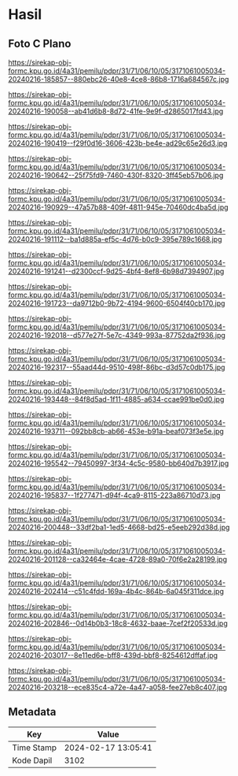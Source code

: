 # Hasil

## Foto C Plano

https://sirekap-obj-formc.kpu.go.id/4a31/pemilu/pdpr/31/71/06/10/05/3171061005034-20240216-185857--880ebc26-40e8-4ce8-86b8-1716a684567c.jpg

https://sirekap-obj-formc.kpu.go.id/4a31/pemilu/pdpr/31/71/06/10/05/3171061005034-20240216-190058--ab41d6b8-8d72-41fe-9e9f-d2865017fd43.jpg

https://sirekap-obj-formc.kpu.go.id/4a31/pemilu/pdpr/31/71/06/10/05/3171061005034-20240216-190419--f29f0d16-3606-423b-be4e-ad29c65e26d3.jpg

https://sirekap-obj-formc.kpu.go.id/4a31/pemilu/pdpr/31/71/06/10/05/3171061005034-20240216-190642--25f75fd9-7460-430f-8320-3ff45eb57b06.jpg

https://sirekap-obj-formc.kpu.go.id/4a31/pemilu/pdpr/31/71/06/10/05/3171061005034-20240216-190929--47a57b88-409f-4811-945e-70460dc4ba5d.jpg

https://sirekap-obj-formc.kpu.go.id/4a31/pemilu/pdpr/31/71/06/10/05/3171061005034-20240216-191112--ba1d885a-ef5c-4d76-b0c9-395e789c1668.jpg

https://sirekap-obj-formc.kpu.go.id/4a31/pemilu/pdpr/31/71/06/10/05/3171061005034-20240216-191241--d2300ccf-9d25-4bf4-8ef8-6b98d7394907.jpg

https://sirekap-obj-formc.kpu.go.id/4a31/pemilu/pdpr/31/71/06/10/05/3171061005034-20240216-191723--da9712b0-9b72-4194-9600-6504f40cb170.jpg

https://sirekap-obj-formc.kpu.go.id/4a31/pemilu/pdpr/31/71/06/10/05/3171061005034-20240216-192018--d577e27f-5e7c-4349-993a-87752da2f936.jpg

https://sirekap-obj-formc.kpu.go.id/4a31/pemilu/pdpr/31/71/06/10/05/3171061005034-20240216-192317--55aad44d-9510-498f-86bc-d3d57c0db175.jpg

https://sirekap-obj-formc.kpu.go.id/4a31/pemilu/pdpr/31/71/06/10/05/3171061005034-20240216-193448--84f8d5ad-1f11-4885-a634-ccae991be0d0.jpg

https://sirekap-obj-formc.kpu.go.id/4a31/pemilu/pdpr/31/71/06/10/05/3171061005034-20240216-193711--092bb8cb-ab66-453e-b91a-beaf073f3e5e.jpg

https://sirekap-obj-formc.kpu.go.id/4a31/pemilu/pdpr/31/71/06/10/05/3171061005034-20240216-195542--79450997-3f34-4c5c-9580-bb640d7b3917.jpg

https://sirekap-obj-formc.kpu.go.id/4a31/pemilu/pdpr/31/71/06/10/05/3171061005034-20240216-195837--1f277471-d94f-4ca9-8115-223a86710d73.jpg

https://sirekap-obj-formc.kpu.go.id/4a31/pemilu/pdpr/31/71/06/10/05/3171061005034-20240216-200448--33df2ba1-1ed5-4668-bd25-e5eeb292d38d.jpg

https://sirekap-obj-formc.kpu.go.id/4a31/pemilu/pdpr/31/71/06/10/05/3171061005034-20240216-201128--ca32464e-4cae-4728-89a0-70f6e2a28199.jpg

https://sirekap-obj-formc.kpu.go.id/4a31/pemilu/pdpr/31/71/06/10/05/3171061005034-20240216-202414--c51c4fdd-169a-4b4c-864b-6a045f311dce.jpg

https://sirekap-obj-formc.kpu.go.id/4a31/pemilu/pdpr/31/71/06/10/05/3171061005034-20240216-202846--0d14b0b3-18c8-4632-baae-7cef2f20533d.jpg

https://sirekap-obj-formc.kpu.go.id/4a31/pemilu/pdpr/31/71/06/10/05/3171061005034-20240216-203017--8e11ed6e-bff8-439d-bbf8-8254612dffaf.jpg

https://sirekap-obj-formc.kpu.go.id/4a31/pemilu/pdpr/31/71/06/10/05/3171061005034-20240216-203218--ece835c4-a72e-4a47-a058-fee27eb8c407.jpg


## Metadata

| Key        | Value               |
| ---------- | ------------------- |
| Time Stamp | 2024-02-17 13:05:41 |
| Kode Dapil | 3102                |



